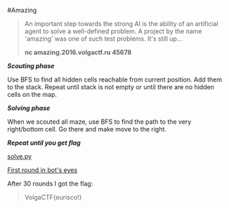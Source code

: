 #Amazing

> An important step towards the strong AI is the ability of an
> artificial agent to solve a well-defined problem. A project by the
> name 'amazing' was one of such test problems. It's still up...
> 
> **nc amazing.2016.volgactf.ru 45678**

***Scouting phase***

Use BFS to find all hidden cells reachable from current position. Add them to the stack. Repeat until stack is not empty or until there are no hidden cells on the map.

***Solving phase***

When we scouted all maze, use BFS to find the path to the very right/bottom cell.
Go there and make move to the right.

***Repeat until you get flag***


[solve.py](/2016/volga/Amazing/solve.py)


[First round in bot's eyes](http://pastebin.com/RQmP1EDr)

After 30 rounds I got the flag: 

> VolgaCTF{eurisco!}
